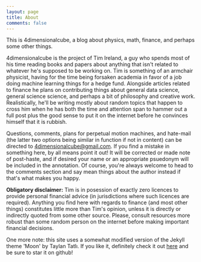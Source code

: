```yaml
---
layout: page
title: About
comments: false
---
```


This is 4dimensionalcube, a blog about physics, math, finance, and perhaps some other things. 

4dimensionalcube is the project of Tim Ireland, a guy who spends most of his time reading books and papers about anything that isn't related to whatever he's supposed to be working on. Tim is something of an armchair physicist, having for the time being forsaken academia in favor of a job doing machine learning things for a hedge fund. Alongside articles related to finance he plans on contributing things about general data science, general science science, and perhaps a bit of philosophy and creative work. Realistically, he'll be writing mostly about random topics that happen to cross him when he has both the time and attention span to hammer out a full post plus the good sense to put it on the internet before he convinces himself that it is rubbish. 

Questions, comments, plans for perpetual motion machines, and hate-mail (the latter two options being similar in function if not in content) can be directed to 4dimensionalcube@gmail.com. If you find a mistake in something here, by all means point it out! It will be corrected or made note of post-haste, and if desired your name or an appropriate psuedonym will be included in the annotation. Of course, you're always welcome to head to the comments section and say mean things about the author instead if that's what makes you happy. 

**Obligatory disclaimer:** Tim is in posession of exactly zero licences to provide personal financial advice (in jurisdictions where such licences are required). Anything you find here with regards to finance (and most other things) constitutes little more than Tim's opinion, unless it is directly or indirectly quoted from some other source. Please, consult resources more robust than some random person on the internet before making important financial decisions.

One more note: this site uses a somewhat modified version of the Jekyll theme 'Moon' by Taylan Tatlı. If you like it, definitely check it out [here](http://taylantatli.github.io/Moon/) and be sure to star it on github!